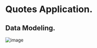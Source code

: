 # Quotes Application.

## Data Modeling.
![image](https://github.com/lakshay1121/QuotesApp/assets/91718893/d35f2b22-c7ac-44c5-b4c8-c44b8b05c7b7)
